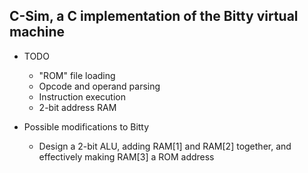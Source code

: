 ## C-Sim, a C implementation of the Bitty virtual machine

- TODO
    - "ROM" file loading
    - Opcode and operand parsing
    - Instruction execution
    - 2-bit address RAM

- Possible modifications to Bitty
    - Design a 2-bit ALU, adding RAM[1] and RAM[2] together, and effectively making RAM[3] a ROM address